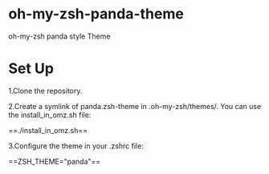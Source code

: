 # oh-my-zsh-panda-theme
oh-my-zsh panda style Theme

# Set Up
1.Clone the repository.

2.Create a symlink of panda.zsh-theme in .oh-my-zsh/themes/. You can use the install_in_omz.sh file:

==./install_in_omz.sh==

3.Configure the theme in your .zshrc file:

==ZSH_THEME="panda"==

